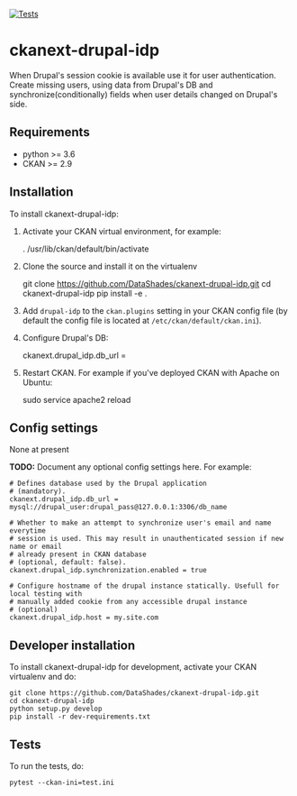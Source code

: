 [![Tests](https://github.com/DataShades/ckanext-drupal-idp/workflows/Tests/badge.svg?branch=main)](https://github.com/DataShades/ckanext-drupal-idp/actions)

# ckanext-drupal-idp

When Drupal's session cookie is available use it for user authentication. Create missing users, using data from Drupal's DB and synchronize(conditionally) fields when user details changed on Drupal's side.


## Requirements

* python >= 3.6
* CKAN >= 2.9


## Installation

To install ckanext-drupal-idp:

1. Activate your CKAN virtual environment, for example:

     . /usr/lib/ckan/default/bin/activate

2. Clone the source and install it on the virtualenv

    git clone https://github.com/DataShades/ckanext-drupal-idp.git
    cd ckanext-drupal-idp
    pip install -e .

3. Add `drupal-idp` to the `ckan.plugins` setting in your CKAN
   config file (by default the config file is located at
   `/etc/ckan/default/ckan.ini`).

4. Configure Drupal's DB:

    ckanext.drupal_idp.db_url = <URL>

4. Restart CKAN. For example if you've deployed CKAN with Apache on Ubuntu:

     sudo service apache2 reload


## Config settings

None at present

**TODO:** Document any optional config settings here. For example:

	# Defines database used by the Drupal application
	# (mandatory).
	ckanext.drupal_idp.db_url = mysql://drupal_user:drupal_pass@127.0.0.1:3306/db_name

	# Whether to make an attempt to synchronize user's email and name everytime
    # session is used. This may result in unauthenticated session if new name or email
    # already present in CKAN database
	# (optional, default: false).
    ckanext.drupal_idp.synchronization.enabled = true

    # Configure hostname of the drupal instance statically. Usefull for local testing with
    # manually added cookie from any accessible drupal instance
    # (optional)
    ckanext.drupal_idp.host = my.site.com

## Developer installation

To install ckanext-drupal-idp for development, activate your CKAN virtualenv and
do:

    git clone https://github.com/DataShades/ckanext-drupal-idp.git
    cd ckanext-drupal-idp
    python setup.py develop
    pip install -r dev-requirements.txt


## Tests

To run the tests, do:

    pytest --ckan-ini=test.ini
